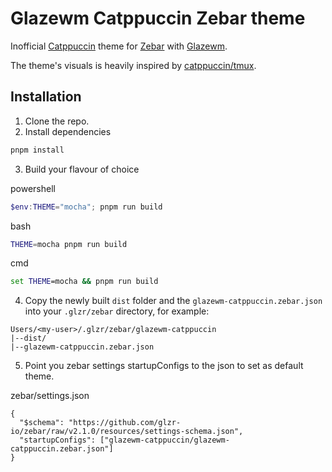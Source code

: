# Glazewm Catppuccin Zebar theme

Inofficial [Catppuccin](https://github.com/catppuccin/catppuccin) theme for [Zebar](https://github.com/glzr-io/zebar) with [Glazewm](https://github.com/glzr-io/glazewm).

The theme's visuals is heavily inspired by [catppuccin/tmux](https://github.com/catppuccin/tmux).

## Installation

1. Clone the repo.
2. Install dependencies

```sh
pnpm install
```

3. Build your flavour of choice

powershell

```powershell
$env:THEME="mocha"; pnpm run build
```

bash

```sh
THEME=mocha pnpm run build
```

cmd

```cmd
set THEME=mocha && pnpm run build
```

4. Copy the newly built `dist` folder and the `glazewm-catppuccin.zebar.json` into your `.glzr/zebar` directory, for example:

```
Users/<my-user>/.glzr/zebar/glazewm-catppuccin
|--dist/
|--glazewm-catppuccin.zebar.json
```

5. Point you zebar settings startupConfigs to the json to set as default theme.

zebar/settings.json

```
{
  "$schema": "https://github.com/glzr-io/zebar/raw/v2.1.0/resources/settings-schema.json",
  "startupConfigs": ["glazewm-catppuccin/glazewm-catppuccin.zebar.json"]
}
```
